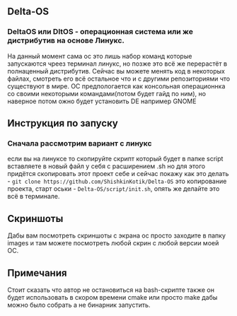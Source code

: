 ## Delta-OS
### DeltaOS или DltOS - операционная система или же дистрибутив на основе Линукс.
На данный момент сама ос это лишь набор команд которые запускаются чреез терминал линукс, но позже это всё же перерастёт в полнаценный дистрибутив.
Сейчас вы можете менять код в некоторых файлах, смотреть его всё остальное что и с другими репозиториями что существуют в мире.
ОС предпологается как консольная операционнка со своими некоторыми командами(потом будет гайд по ним), но наверное потом ожно будет установить DE например GNOME

## Инструкция по запуску 
### Сначала рассмотрим вариант с линукс
если вы на линуксе то скопируйте скрипт который будет в папке script вставляете в новый файл у себя с расширением .sh но для этого придётся скопировать этот проект себе и сейчас покажу как это делать - `git clone https://github.com/ShishkinKotik/Delta-OS` это копирование проекта,  старт оськи - `Delta-OS/script/init.sh`, опять же делайте это всё в терминале.

## Скриншоты
Дабы вам посмотреть скриншоты с экрана ос просто заходите в папку images и там можете посмотреть любой скрин с любой версии моей ОС.

## Примечания
Стоит сказать что автор не остановиться на bash-скрипте также он будет использовать в скором времени cmake или просто make дабы можно было собрать а не бинарник запустить.
